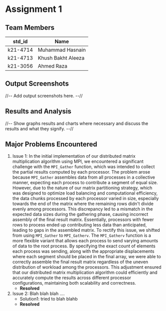 # Assignment 1
## Team Members
|std_id|Name|
|--------|-|
|k21-4714|Muhammad Hasnain|
|k21-4713|Khush Bakht Aleeza|
|k21-3056|Ahmed Raza|
## Output Screenshots
//-- Add output screenshots here. --//
## Results and Analysis
//-- Show graphs results and charts where necessary and discuss the results and what they signify. --// 
## Major Problems Encountered
1. Issue 1:
In the initial implementation of our distributed matrix multiplication algorithm using MPI, we encountered a significant challenge with the `MPI_Gather` function, which was intended to collect the partial results computed by each processor. The problem arose because `MPI_Gather` assembles data from all processes in a collective manner, expecting each process to contribute a segment of equal size. However, due to the nature of our matrix partitioning strategy, which was designed to optimize load balancing and computational efficiency, the data chunks processed by each processor varied in size, especially towards the end of the matrix where the remaining rows didn't divide evenly among processors.
This discrepancy led to a mismatch in the expected data sizes during the gathering phase, causing incorrect assembly of the final result matrix. Essentially, processors with fewer rows to process ended up contributing less data than anticipated, leading to gaps in the assembled matrix.
To rectify this issue, we shifted from using `MPI_Gather` to `MPI_Gatherv`. The `MPI_Gatherv` function is a more flexible variant that allows each process to send varying amounts of data to the root process. By specifying the exact count of elements each process was sending, along with the appropriate displacements where each segment should be placed in the final array, we were able to correctly assemble the final result matrix regardless of the uneven distribution of workload among the processors. This adjustment ensured that our distributed matrix multiplication algorithm could efficiently and accurately compute the results across different processor configurations, maintaining both scalability and correctness.
    - **Resolved**
3. Issue 2: Blah blah blah ....
    - Solution1: tried to blah blahb
    - **Resolved**
